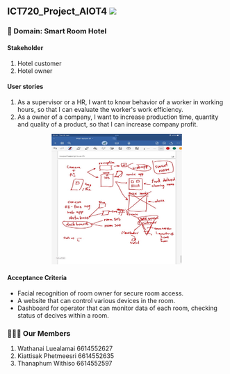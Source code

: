 ## ICT720_Project_AIOT4 <img src="https://raw.githubusercontent.com/MartinHeinz/MartinHeinz/master/wave.gif" width="30px">

### 🏢 Domain: Smart Room Hotel
#### Stakeholder
1. Hotel customer
2. Hotel owner

#### User stories
 1. As a supervisor or a HR, I want to know behavior of a worker in working hours, so that I can evaluate the worker's work efficiency.<br>
 2. As a owner of a company, I want to increase production time, quantity and quality of a product, so that I can increase company profit.<br>
</p>
<p align="center">
 <img  width=300px height=300px src="https://raw.githubusercontent.com/Watthanail/ICT720_Project_AIOT4/master/Images/README/OverviewDraft01_160124.png"><br></p>


#### Acceptance Criteria

<ul>
<li>Facial recognition of room owner for secure room access.</li>
    
<li>A website that can control various devices in the room.</li>

<li>Dashboard for operator that can monitor data of each room, checking status of decives within a room.</li>
</ul>

### 👩🏻‍💻 Our Members
1. Wathanai Luealamai 6614552627 <br>
2. Kiattisak Phetmeesri 6614552635 <br>
3. Thanaphum Withiso 6614552597 <br>
